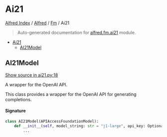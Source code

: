 # Ai21

[Alfred Index](../../README.md#alfred-index) /
[Alfred](../index.md#alfred) /
[Fm](./index.md#fm) /
Ai21

> Auto-generated documentation for [alfred.fm.ai21](../../../alfred/fm/ai21.py) module.

- [Ai21](#ai21)
  - [AI21Model](#ai21model)

## AI21Model

[Show source in ai21.py:18](../../../alfred/fm/ai21.py#L18)

A wrapper for the OpenAI API.

This class provides a wrapper for the OpenAI API for generating completions.

#### Signature

```python
class AI21Model(APIAccessFoundationModel):
    def __init__(self, model_string: str = "j1-large", api_key: Optional[str] = None):
        ...
```